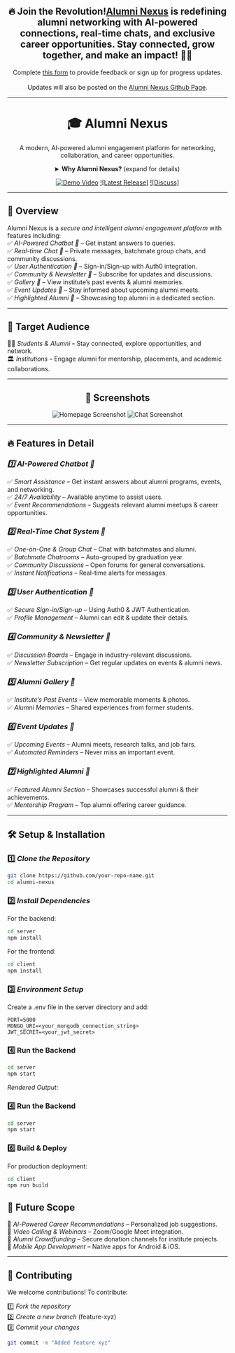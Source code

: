 <div align="center">
  <h2>🔥 Join the Revolution!<a href="#">Alumni Nexus</a> is redefining alumni networking with AI-powered connections, real-time chats, and exclusive career opportunities. Stay connected, grow together, and make an impact! 🚀💙</h2>
  <p>Complete <a href="https://docs.google.com/forms/d/e/1FAIpQLSc6yMaaqnb6p_UiXxl3xYagIEXk7UvaYmxKp79retvQWAEGQQ/viewform?usp=sharing">this form</a> to provide feedback or sign up for progress updates.<br/><br/>
  Updates will also be posted on the <a href="#">Alumni Nexus Github Page</a>.</p>
</div>

---

<h1 align="center">🎓 Alumni Nexus</h1>

<div align="center">
  <p>A modern, AI-powered alumni engagement platform for networking, collaboration, and career opportunities.</p>

  <details>
  <summary><b>Why Alumni Nexus?</b> (expand for details)</summary>
  <p>Alumni Nexus is designed to *bridge the gap* between students, alumni, and institutions by offering *real-time networking, AI chatbot assistance, career opportunities, and event management*.</p>
  </details>

  [![Demo Video]()](#) 
  [![Latest Release]](https://github.com/kanikaa-3018/hackstreet.git)
  [![Discuss]](https://docs.google.com/forms/d/e/1FAIpQLSc6yMaaqnb6p_UiXxl3xYagIEXk7UvaYmxKp79retvQWAEGQQ/viewform?usp=sharing)
</div>

---

## 🚀 Overview

Alumni Nexus is a *secure and intelligent alumni engagement platform* with features including:  
✅ *AI-Powered Chatbot 🤖* – Get instant answers to queries.  
✅ *Real-time Chat 💬* – Private messages, batchmate group chats, and community discussions.  
✅ *User Authentication 🔐* – Sign-in/Sign-up with Auth0 integration.  
✅ *Community & Newsletter 📰* – Subscribe for updates and discussions.  
✅ *Gallery 📸* – View institute’s past events & alumni memories.  
✅ *Event Updates 📅* – Stay informed about upcoming alumni meets.  
✅ *Highlighted Alumni 🌟* – Showcasing top alumni in a dedicated section.  

---

## 🎯 Target Audience

👨‍🎓 *Students & Alumni* – Stay connected, explore opportunities, and network.  
🏛 *Institutions* – Engage alumni for mentorship, placements, and academic collaborations.  

---

<h2 align="center">📸 Screenshots</h2>

<div align="center">
  <img src="https://media-hosting.imagekit.io//c39e1e43c6a84548/WhatsApp%20Image%202025-02-01%20at%2016.02.44_02a4e233.jpg?Expires=1833014004&Key-Pair-Id=K2ZIVPTIP2VGHC&Signature=BVtdal2UFemutcksObvqoT63-HObb39uNlnc14v4IlaIlgkknGr8mOlMai0Zea8fOZb6rugmeERsgUKyabAMeUOYD-3xOsLn-1qowiZxh61Yy0XaT9FjinfTKhe3PwaFka3aCM8AYM2aVNWj7S~ZmqwJ34zofALRdzxFi7nHgFmj5VF5TxUUFHMWKxlwJv9XNtrcfsPmKQ9-8lsmdFpTIbbySSPANQRKCxc-LXagNvKgWz0MybO~NbHX4yixekZo22NhwMzZXWhlZZNwlrPsqpGLm6o-BvsGEQkVh8o0du3w4nVpOdIY3ixJAZX1F5GB061B3RQ2QSzMgugw-FdsjA__" alt="Homepage Screenshot">
  <img src="" alt="Chat Screenshot">
</div>

---

## 🔥 Features in Detail

### *1️⃣ AI-Powered Chatbot 🤖*  
✅ *Smart Assistance* – Get instant answers about alumni programs, events, and networking.  
✅ *24/7 Availability* – Available anytime to assist users.  
✅ *Event Recommendations* – Suggests relevant alumni meetups & career opportunities.  

### *2️⃣ Real-Time Chat System 💬*  
✅ *One-on-One & Group Chat* – Chat with batchmates and alumni.  
✅ *Batchmate Chatrooms* – Auto-grouped by graduation year.  
✅ *Community Discussions* – Open forums for general conversations.  
✅ *Instant Notifications* – Real-time alerts for messages.  

### *3️⃣ User Authentication 🔐*  
✅ *Secure Sign-in/Sign-up* – Using Auth0 & JWT Authentication.  
✅ *Profile Management* – Alumni can edit & update their details.  

### *4️⃣ Community & Newsletter 📰*  
✅ *Discussion Boards* – Engage in industry-relevant discussions.  
✅ *Newsletter Subscription* – Get regular updates on events & alumni news.  

### *5️⃣ Alumni Gallery 📸*  
✅ *Institute’s Past Events* – View memorable moments & photos.  
✅ *Alumni Memories* – Shared experiences from former students.  

### *6️⃣ Event Updates 📅*  
✅ *Upcoming Events* – Alumni meets, research talks, and job fairs.  
✅ *Automated Reminders* – Never miss an important event.  

### *7️⃣ Highlighted Alumni 🌟*  
✅ *Featured Alumni Section* – Showcases successful alumni & their achievements.  
✅ *Mentorship Program* – Top alumni offering career guidance.  

---

## 🛠 Setup & Installation  

### 1️⃣ *Clone the Repository*  
``` bash
git clone https://github.com/your-repo-name.git
cd alumni-nexus
```


### 2️⃣ *Install Dependencies*
For the backend:
``` bash
cd server
npm install
```
For the frontend:
``` bash
cd client
npm install
```
### 3️⃣ *Environment Setup*
Create a .env file in the server directory and add:
```env
PORT=5000
MONGO_URI=<your_mongodb_connection_string>
JWT_SECRET=<your_jwt_secret>
```
### 4️⃣ Run the Backend  
```bash
cd server
npm start
```
*Rendered Output:*  

### 4️⃣ Run the Backend  
```bash
cd server
npm start
```

### 6️⃣ Build & Deploy  

For production deployment:  
```bash
cd client
npm run build
```
## 🌟 Future Scope  

🚀 *AI-Powered Career Recommendations* – Personalized job suggestions.  
🚀 *Video Calling & Webinars* – Zoom/Google Meet integration.  
🚀 *Alumni Crowdfunding* – Secure donation channels for institute projects.  
🚀 *Mobile App Development* – Native apps for Android & iOS.  

---

## 🤝 Contributing  

We welcome contributions! To contribute:  

1️⃣ *Fork the repository*  
2️⃣ *Create a new branch* (feature-xyz)  
3️⃣ *Commit your changes*  
   ```bash
   git commit -m "Added feature xyz"
```
